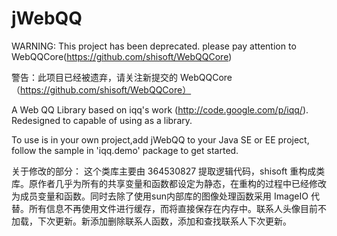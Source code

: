 jWebQQ
======


WARNING: This project has been deprecated. please pay attention to WebQQCore(https://github.com/shisoft/WebQQCore)

警告：此项目已经被遗弃，请关注新提交的 WebQQCore（https://github.com/shisoft/WebQQCore）


A Web QQ Library based on iqq's work (http://code.google.com/p/iqq/). Redesigned to capable of using as a library.

To use is in your own project,add jWebQQ to your Java SE or EE project, follow the sample in 'iqq.demo' package to get started.

关于修改的部分：
这个类库主要由 364530827 提取逻辑代码，shisoft 重构成类库。原作者几乎为所有的共享变量和函数都设定为静态，在重构的过程中已经修改为成员变量和函数。同时去除了使用sun内部库的图像处理函数采用 ImageIO 代替。所有信息不再使用文件进行缓存，而将直接保存在内存中。联系人头像目前不加载，下次更新。新添加删除联系人函数，添加和查找联系人下次更新。
